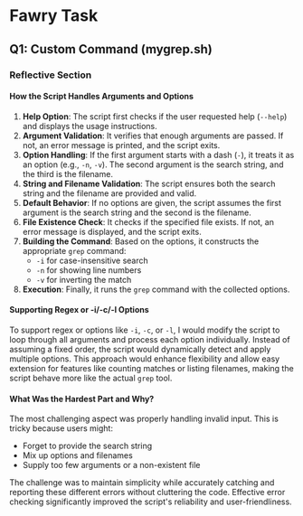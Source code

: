 # Fawry Task

## Q1: Custom Command (mygrep.sh)

### Reflective Section

#### How the Script Handles Arguments and Options

1. **Help Option**: The script first checks if the user requested help (`--help`) and displays the usage instructions.
2. **Argument Validation**: It verifies that enough arguments are passed. If not, an error message is printed, and the script exits.
3. **Option Handling**: If the first argument starts with a dash (`-`), it treats it as an option (e.g., `-n`, `-v`). The second argument is the search string, and the third is the filename.
4. **String and Filename Validation**: The script ensures both the search string and the filename are provided and valid.
5. **Default Behavior**: If no options are given, the script assumes the first argument is the search string and the second is the filename.
6. **File Existence Check**: It checks if the specified file exists. If not, an error message is displayed, and the script exits.
7. **Building the Command**: Based on the options, it constructs the appropriate `grep` command:
   - `-i` for case-insensitive search
   - `-n` for showing line numbers
   - `-v` for inverting the match
8. **Execution**: Finally, it runs the `grep` command with the collected options.

#### Supporting Regex or -i/-c/-l Options

To support regex or options like `-i`, `-c`, or `-l`, I would modify the script to loop through all arguments and process each option individually. Instead of assuming a fixed order, the script would dynamically detect and apply multiple options. This approach would enhance flexibility and allow easy extension for features like counting matches or listing filenames, making the script behave more like the actual `grep` tool.

#### What Was the Hardest Part and Why?

The most challenging aspect was properly handling invalid input. This is tricky because users might:

- Forget to provide the search string
- Mix up options and filenames
- Supply too few arguments or a non-existent file

The challenge was to maintain simplicity while accurately catching and reporting these different errors without cluttering the code. Effective error checking significantly improved the script's reliability and user-friendliness.
